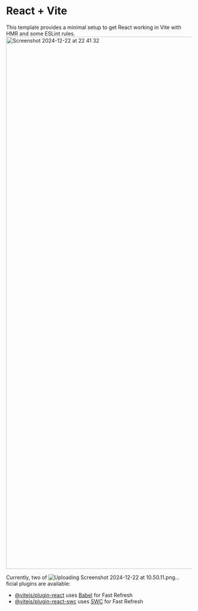 # React + Vite

This template provides a minimal setup to get React working in Vite with HMR and some ESLint rules.
<img width="1440" alt="Screenshot 2024-12-22 at 22 41 32" src="https://github.com/user-attachments/assets/602eb230-e913-4edb-83ac-cc4c91d81c46" />

Currently, two of ![Uploading Screenshot 2024-12-22 at 10.50.11.png…]()
ficial plugins are available:

- [@vitejs/plugin-react](https://github.com/vitejs/vite-plugin-react/blob/main/packages/plugin-react/README.md) uses [Babel](https://babeljs.io/) for Fast Refresh
- [@vitejs/plugin-react-swc](https://github.com/vitejs/vite-plugin-react-swc) uses [SWC](https://swc.rs/) for Fast Refresh
